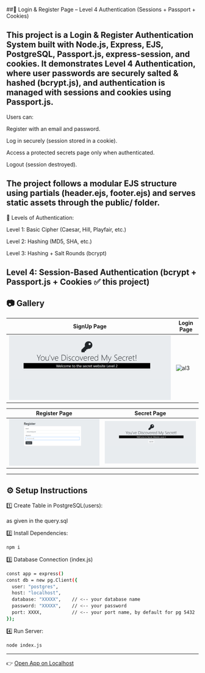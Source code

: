 ##🔐 Login & Register Page – Level 4 Authentication (Sessions + Passport + Cookies)

This project is a Login & Register Authentication System built with Node.js, Express, EJS, PostgreSQL, Passport.js, express-session, and cookies.
It demonstrates Level 4 Authentication, where user passwords are securely salted & hashed (bcrypt.js), and authentication is managed with sessions and cookies using Passport.js.
---
Users can:<br>

Register with an email and password.<br>

Log in securely (session stored in a cookie).<br>

Access a protected secrets page only when authenticated.<br>

Logout (session destroyed).<br>

The project follows a modular EJS structure using partials (header.ejs, footer.ejs) and serves static assets through the public/ folder.<br>
---
🔑 Levels of Authentication: <br>

Level 1: Basic Cipher (Caesar, Hill, Playfair, etc.)<br>

Level 2: Hashing (MD5, SHA, etc.)<br>

Level 3: Hashing + Salt Rounds (bcrypt)

Level 4: Session-Based Authentication (bcrypt + Passport.js + Cookies ✅ this project)<br>
---
## 📷 Gallery

| SignUp Page | Login Page |
|-------------|------------|
| ![al4](./imgg/al4.png) | ![al3](./imgg/al3.png) |

| Register Page | Secret Page |
|---------------|-------------|
| ![al1](./imgg/al1.png) | ![lv33](./imgg/lv33.png) |


---

## ⚙️ Setup Instructions

 1️⃣ Create Table in PostgreSQL(users):
 <br><br>
as given in the query.sql
 <br>
 
2️⃣ Install Dependencies:
```bash
npm i

```

3️⃣ Database Connection (index.js)
```bash
const app = express()
const db = new pg.Client({
  user: "postgres",
  host: "localhost",
  database: "XXXXX",    // <-- your database name
  password: "XXXXX",    // <-- your password
  port: XXXX,           // <-- your port name, by default for pg 5432
});
```
4️⃣ Run Server:
```bash
node index.js
```
---
👉 [Open App on Localhost](http://localhost:3000)
